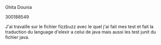 Ghita Dounia




300188549




J'ai travaille sur le fichier fizzbuzz avec le quel j'ai fait mes test et fait la traduction du language d'elexir a celui de java mais aussi les test junit du fichier java.
